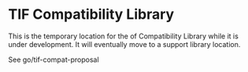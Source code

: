 # TIF Compatibility Library

This is the temporary location for the of Compatibility Library while it is under development.
It will eventually move to a support library location.


See go/tif-compat-proposal